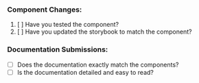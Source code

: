 ### Component Changes:

1. [ ] Have you tested the component?
2. [ ] Have you updated the storybook to match the component?

### Documentation Submissions:

* [ ] Does the documentation exactly match the components?
* [ ] Is the documentation detailed and easy to read?
